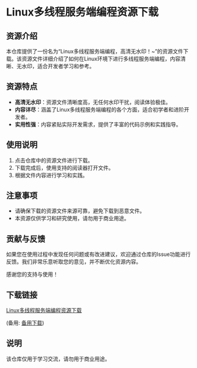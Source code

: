 # Linux多线程服务端编程资源下载

## 资源介绍

本仓库提供了一份名为“Linux多线程服务端编程，高清无水印！~”的资源文件下载。该资源文件详细介绍了如何在Linux环境下进行多线程服务端编程，内容清晰、无水印，适合开发者学习和参考。

## 资源特点

- **高清无水印**：资源文件清晰度高，无任何水印干扰，阅读体验极佳。
- **内容详尽**：涵盖了Linux多线程服务端编程的各个方面，适合初学者和进阶开发者。
- **实用性强**：内容紧贴实际开发需求，提供了丰富的代码示例和实践指导。

## 使用说明

1. 点击仓库中的资源文件进行下载。
2. 下载完成后，使用支持的阅读器打开文件。
3. 根据文件内容进行学习和实践。

## 注意事项

- 请确保下载的资源文件来源可靠，避免下载到恶意文件。
- 本资源仅供学习和研究使用，请勿用于商业用途。

## 贡献与反馈

如果您在使用过程中发现任何问题或有改进建议，欢迎通过仓库的Issue功能进行反馈。我们非常乐意听取您的意见，并不断优化资源内容。

感谢您的支持与使用！

## 下载链接
[Linux多线程服务端编程资源下载](https://pan.quark.cn/s/300e27c4bbaf) 

(备用: [备用下载](https://pan.baidu.com/s/14mgCaujrTmep7Vm9uVMciA?pwd=1234))

## 说明

该仓库仅用于学习交流，请勿用于商业用途。
